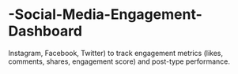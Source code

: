 # -Social-Media-Engagement-Dashboard
Instagram, Facebook, Twitter) to track engagement metrics (likes, comments, shares, engagement score) and post-type performance.
